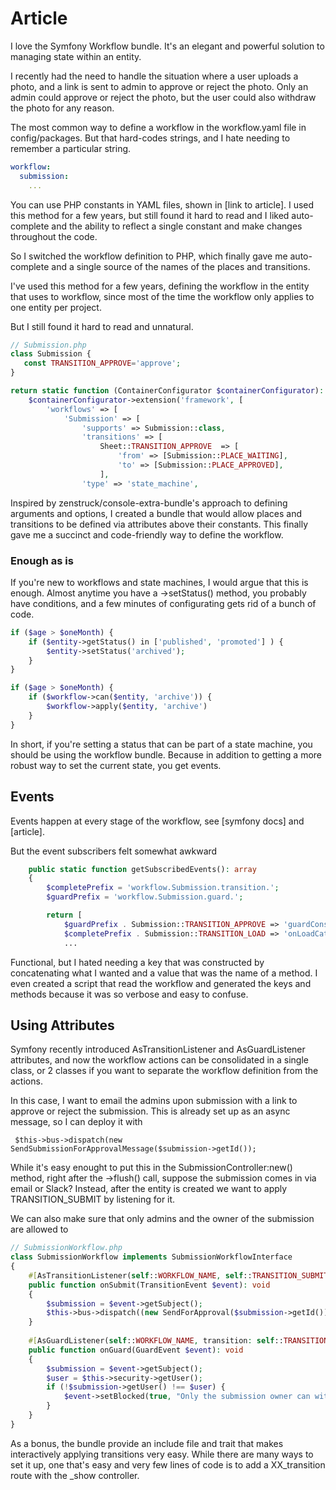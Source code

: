 # Article 

I love the Symfony Workflow bundle.  It's an elegant and powerful solution to managing state within an entity.

I recently had the need to handle the situation where a user uploads a photo, and a link is sent to admin to approve or reject the photo.  Only an admin could approve or reject the photo, but the user could also withdraw the photo for any reason.

The most common way to define a workflow in the workflow.yaml file in config/packages.  But that hard-codes strings, and I hate needing to remember a particular string.  

```yaml
workflow:
  submission:
    ...
```
You can use PHP constants in YAML files, shown in [link to article].  I used this method for a few years, but still found it hard to read and I liked auto-complete and the ability to reflect a single constant and make changes throughout the code.

So I switched the workflow definition to PHP, which finally gave me auto-complete and a single source of the names of the places and transitions.  

I've used this method for a few years, defining the workflow in the entity that uses to workflow, since most of the time the workflow only applies to one entity per project.

But I still found it hard to read and unnatural.

```php
// Submission.php
class Submission {
   const TRANSITION_APPROVE='approve';
}
```

```php
return static function (ContainerConfigurator $containerConfigurator): void {
    $containerConfigurator->extension('framework', [
        'workflows' => [
            'Submission' => [
                'supports' => Submission::class,
                'transitions' => [
                    Sheet::TRANSITION_APPROVE  => [
                        'from' => [Submission::PLACE_WAITING],
                        'to' => [Submission::PLACE_APPROVED],
                    ],
                'type' => 'state_machine',

```

Inspired by zenstruck/console-extra-bundle's approach to defining arguments and options, I created a bundle that would allow places and transitions to be defined via attributes above their constants.  This finally gave me a succinct and code-friendly way to define the workflow.

### Enough as is

If you're new to workflows and state machines, I would argue that this is enough.  Almost anytime you have a ->setStatus() method, you probably have conditions, and a few minutes of configurating gets rid of a bunch of code.

```php
if ($age > $oneMonth) {
    if ($entity->getStatus() in ['published', 'promoted'] ) {
        $entity->setStatus('archived');
    }
}

if ($age > $oneMonth) {
    if ($workflow->can($entity, 'archive')) {
        $workflow->apply($entity, 'archive')
    }
}
```

In short, if you're setting a status that can be part of a state machine, you should be using the workflow bundle.   Because in addition to getting a more robust way to set the current state, you get events.

## Events

Events happen at every stage of the workflow, see [symfony docs] and [article].

But the event subscribers felt somewhat awkward

```php
    public static function getSubscribedEvents(): array
    {
        $completePrefix = 'workflow.Submission.transition.';
        $guardPrefix = 'workflow.Submission.guard.';

        return [
            $guardPrefix . Submission::TRANSITION_APPROVE => 'guardConsolidatedMustExist',
            $completePrefix . Submission::TRANSITION_LOAD => 'onLoadCatalog',
            ...
```

Functional, but I hated needing a key that was constructed by concatenating what I wanted and a value that was the name of a method.  I even created a script that read the workflow and generated the keys and methods because it was so verbose and easy to confuse.

## Using Attributes 

Symfony recently introduced AsTransitionListener and AsGuardListener attributes, and now the workflow actions can be consolidated in a single class, or 2 classes if you want to separate the workflow definition from the actions.

In this case, I want to email the admins upon submission with a link to approve or reject the submission.  This is already set up as an async message, so I can deploy it with 

     $this->bus->dispatch(new SendSubmissionForApprovalMessage($submission->getId());

While it's easy enought to put this in the SubmissionController:new() method, right after the ->flush() call, suppose the submission comes in via email or Slack?  Instead, after the entity is created we want to apply TRANSITION_SUBMIT by listening for it.

We can also make sure that only admins and the owner of the submission are allowed to

```php
// SubmissionWorkflow.php
class SubmissionWorkflow implements SubmissionWorkflowInterface
{
    #[AsTransitionListener(self::WORKFLOW_NAME, self::TRANSITION_SUBMIT)]
    public function onSubmit(TransitionEvent $event): void
    {
        $submission = $event->getSubject();
        $this->bus->dispatch((new SendForApproval($submission->getId())));
    }
    
    #[AsGuardListener(self::WORKFLOW_NAME, transition: self::TRANSITION_WITHDRAW)]
    public function onGuard(GuardEvent $event): void
    {
        $submission = $event->getSubject();
        $user = $this->security->getUser();
        if (!$submission->getUser() !== $user) {
            $event->setBlocked(true, "Only the submission owner can withdraw");
        }
    }
}
```

As a bonus, the bundle provide an include file and trait that makes interactively applying transitions very easy.  While there are many ways to set it up, one that's easy and very few lines of code is to add a XX_transition route with the _show controller.  


